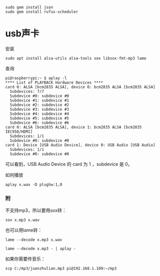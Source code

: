 ```
sudo gem install json
sudo gem install rufus-scheduler
```

# usb声卡

安装

```
sudo apt install alsa-utils alsa-tools sox libsox-fmt-mp3 lame
```

查询

```
pi@raspberrypi:~ $ aplay -l
**** List of PLAYBACK Hardware Devices ****
card 0: ALSA [bcm2835 ALSA], device 0: bcm2835 ALSA [bcm2835 ALSA]
  Subdevices: 7/7
  Subdevice #0: subdevice #0
  Subdevice #1: subdevice #1
  Subdevice #2: subdevice #2
  Subdevice #3: subdevice #3
  Subdevice #4: subdevice #4
  Subdevice #5: subdevice #5
  Subdevice #6: subdevice #6
card 0: ALSA [bcm2835 ALSA], device 1: bcm2835 ALSA [bcm2835 IEC958/HDMI]
  Subdevices: 1/1
  Subdevice #0: subdevice #0
card 1: Device [USB Audio Device], device 0: USB Audio [USB Audio]
  Subdevices: 1/1
  Subdevice #0: subdevice #0
```

可以看到，USB Audio Device 的 card 为 1 ，subdevice 是 0。

如何播放

```
aplay x.wav -D plughw:1,0
```

### 附

不支持mp3，所以要用sox转：

```
sox x.mp3 x.wav
```

也可以用lame转：

```
lame --decode x.mp3 x.wav
```

```
lame --decode x.mp3 - | aplay -
```

如果你需要传音乐：

```
scp C:/mp3/juanzhulian.mp3 pi@192.168.1.109:~/mp3
```



